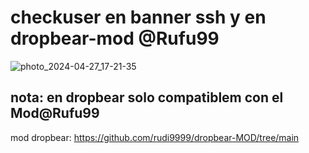# checkuser en banner ssh y en dropbear-mod @Rufu99

![photo_2024-04-27_17-21-35](https://github.com/rudi9999/ADMRufu/assets/67137156/8f7ff912-f223-44dd-bceb-27b2f19141d2)

## nota: en dropbear solo compatiblem con el Mod@Rufu99

mod dropbear: https://github.com/rudi9999/dropbear-MOD/tree/main
